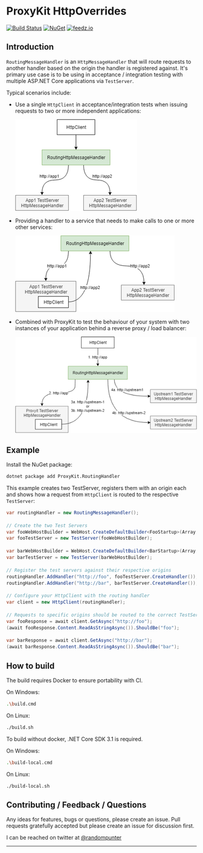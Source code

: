 # ProxyKit HttpOverrides

[![Build Status](https://img.shields.io/endpoint.svg?url=https%3A%2F%2Factions-badge.atrox.dev%2Fproxykit%2FRoutingHandler%2Fbadge&style=flat&label=build)](https://actions-badge.atrox.dev/proxykit/RoutingHandler/goto)
[![NuGet][nuget badge]][nuget package]
[![feedz.io](https://img.shields.io/badge/endpoint.svg?url=https%3A%2F%2Ff.feedz.io%2Fdh%2Foss-ci%2Fshield%2FProxyKit.RoutingHandler%2Flatest)](https://f.feedz.io/dh/oss-ci/packages/ProxyKit.RoutingHandler/latest/download)

## Introduction

`RoutingMessageHandler` is an `HttpMessageHandler` that will route requests to
another handler based on the origin the handler is registered against. It's
primary use case is to be using in acceptance / integration testing with multiple
ASP.NET Core applications via `TestServer`.

Typical scenarios include:

- Use a single `HttpClient` in acceptance/integration tests when issuing
  requests to two or more independent applications:

  ![scenario1](docs/scenario1.png)

- Providing a handler to a service that needs to make calls to one or more
  other services:

  ![scenario2](docs/scenario2.png)

- Combined with ProxyKit to test the behaviour of your system with two
  instances of your application behind a reverse proxy / load balancer:

  ![scenario3](docs/scenario3.png)

## Example

Install the NuGet package:

```bash
dotnet package add ProxyKit.RoutingHandler
```

This example creates two TestServer, registers them with an origin each and
shows how a request from `HttpClient` is routed to the respective `TestServer`:

```csharp
var routingHandler = new RoutingMessageHandler();

// Create the two Test Servers
var fooWebHostBuilder = WebHost.CreateDefaultBuilder<FooStartup>(Array.Empty<string>());
var fooTestServer = new TestServer(fooWebHostBuilder);

var barWebHostBuilder = WebHost.CreateDefaultBuilder<BarStartup>(Array.Empty<string>());
var barTestServer = new TestServer(barWebHostBuilder);

// Register the test servers against their respective origins
routingHandler.AddHandler("http://foo", fooTestServer.CreateHandler());
routingHandler.AddHandler("http://bar", barTestServer.CreateHandler());

// Configure your HttpClient with the routing handler
var client = new HttpClient(routingHandler);

// Requests to specific origins should be routed to the correct TestServer
var fooResponse = await client.GetAsync("http://foo");
(await fooResponse.Content.ReadAsStringAsync()).ShouldBe("foo");

var barResponse = await client.GetAsync("http://bar");
(await barResponse.Content.ReadAsStringAsync()).ShouldBe("bar");
```

## How to build

The build requires Docker to ensure portability with CI.

On Windows:

```bash
.\build.cmd
```

On Linux:

```bash
./build.sh
```

To build without docker, .NET Core SDK 3.1 is required.

On Windows:

```bash
.\build-local.cmd
```

On Linux:

```bash
./build-local.sh
```

## Contributing / Feedback / Questions

Any ideas for features, bugs or questions, please create an issue. Pull requests
gratefully accepted but please create an issue for discussion first.

I can be reached on twitter at [@randompunter](https://twitter.com/randompunter)

---

[nuget badge]: https://img.shields.io/nuget/v/ProxyKit.RoutingHandler.svg
[nuget package]: https://www.nuget.org/packages/ProxyKit.RoutingHandler
